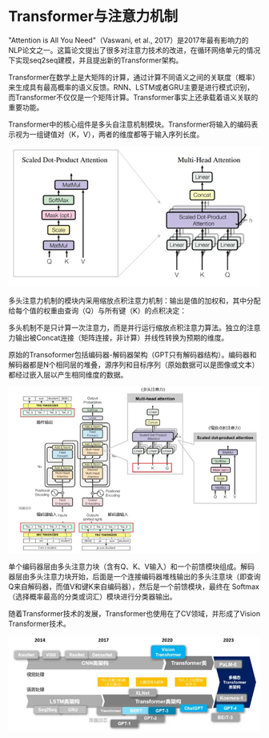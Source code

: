 # Transformer与注意力机制

"Attention is All You Need"（Vaswani, et al., 2017）是2017年最有影响力的NLP论文之一。这篇论文提出了很多对注意力技术的改进，在循环网络单元的情况下实现seq2seq建模，并且提出新的Transformer架构。

Transformer在数学上是大矩阵的计算，通过计算不同语义之间的关联度（概率）来生成具有最高概率的语义反馈。RNN、LSTM或者GRU主要是进行模式识别，而Transformer不仅仅是一个矩阵计算。Transformer事实上还承载着语义关联的重要功能。

Transformer中的核心组件是多头自注意机制模块。Transformer将输入的编码表示视为一组键值对（K，V），两者的维度都等于输入序列长度。

![多头自注意机制模块](/pics/attention.jpg)

多头注意力机制的模块内采用缩放点积注意力机制：输出是值的加权和，其中分配给每个值的权重由查询（Q）与所有键（K）的点积决定：

多头机制不是只计算一次注意力，而是并行运行缩放点积注意力算法。独立的注意力输出被Concat连接（矩阵连接，非计算）并线性转换为预期的维度。

原始的Transoformer包括编码器-解码器架构（GPT只有解码器结构）。编码器和解码器都是N个相同层的堆叠，源序列和目标序列（原始数据可以是图像或文本）都经过嵌入层以产生相同维度的数据。

![Transformer整体架构](/pics/transformer.webp)

单个编码器层由多头注意力块（含有Q、K、V输入）和一个前馈模块组成。解码器层由多头注意力块开始，后面是一个连接编码器堆栈输出的多头注意块（即查询Q来自解码器，而值V和键K来自编码器），然后是一个前馈模块，最终在 Softmax（选择概率最高的分类或词汇）模块进行分类器输出。

随着Transformer技术的发展，Transformer也使用在了CV领域，并形成了Vision Transformer技术。

![transformer_v_l](/pics/transformer_v_l.jpg)

